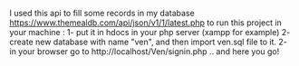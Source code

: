 I used this api to fill some records in my database https://www.themealdb.com/api/json/v1/1/latest.php
to run this project in your machine :
1- put it in hdocs in your php server (xampp for example) 
2- create new database with name "ven", and then import ven.sql file to it.
2- in your browser go to http://localhost/Ven/signin.php .. and here you go!
